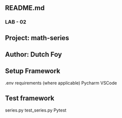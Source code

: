 ## README.md

### LAB - 02 

## Project: math-series

## Author: Dutch Foy

## Setup Framework
.env requirements (where applicable)
Pycharm
VSCode

## Test framework
series.py
test_series.py
Pytest

